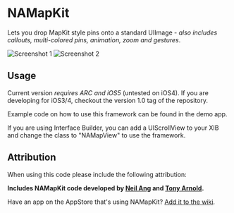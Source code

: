NAMapKit
========

Lets you drop MapKit style pins onto a standard UIImage - _also includes callouts, multi-colored pins, animation, zoom and gestures_.


![Screenshot 1](https://raw.github.com/neilang/NAMapKit/master/screenshot1.png)
![Screenshot 2](https://raw.github.com/neilang/NAMapKit/master/screenshot2.png)

Usage
------

Current version _requires ARC and iOS5_ (untested on iOS4). If you are developing for iOS3/4, checkout the version 1.0 tag of the repository.

Example code on how to use this framework can be found in the demo app.

If you are using Interface Builder, you can add a UIScrollView to your XIB and change the class to "NAMapView" to use the framework.


Attribution
-----------

When using this code please include the following attribution:

**Includes NAMapKit code developed by [Neil Ang](http://neilang.com/) and [Tony Arnold](http://thecocoabots.com/).**

Have an app on the AppStore that's using NAMapKit? [Add it to the wiki](https://github.com/neilang/NAMapKit/wiki).

